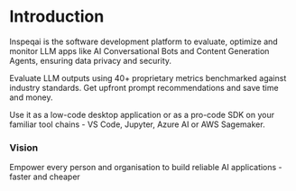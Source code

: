 # Introduction

Inspeqai is the software development platform to evaluate, optimize and monitor LLM apps like AI Conversational Bots and Content Generation Agents, ensuring data privacy and security.

Evaluate LLM outputs using 40+ proprietary metrics benchmarked against industry standards. Get upfront prompt recommendations and save time and money.

Use it as a low-code desktop application or as a pro-code SDK on your familiar tool chains - VS Code, Jupyter, Azure AI or AWS Sagemaker.&#x20;

### Vision

Empower every person and organisation to build reliable AI applications - faster and cheaper

